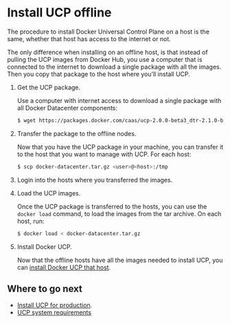 <!--[metadata]>
+++
title = "Install offline"
description = "Learn how to install Docker Universal Control Plane. on a machine with no internet access."
keywords = ["docker, ucp, install, offline"]
[menu.main]
parent="mn_ucp_installation"
identifier="ucp_install_offline"
weight=30
+++
<![end-metadata]-->

# Install UCP offline

The procedure to install Docker Universal Control Plane on a host is the same,
whether that host has access to the internet or not.

The only difference when installing on an offline host,
is that instead of pulling the UCP images from Docker Hub, you use a
computer that is connected to the internet to download a single package with
all the images. Then you copy that package to the host where you’ll install UCP.


1. Get the UCP package.

    Use a computer with internet access to download a single package with all
    Docker Datacenter components:

    ```bash
    $ wget https://packages.docker.com/caas/ucp-2.0.0-beta3_dtr-2.1.0-beta3.tar.gz -O docker-datacenter.tar.gz
    ```

2. Transfer the package to the offline nodes.

    Now that you have the UCP package in your machine, you can transfer it to the
    host that you want to manage with UCP. For each host:

    ```bash
    $ scp docker-datacenter.tar.gz <user>@<host>:/tmp
    ```

3. Login into the hosts where you transferred the images.

4. Load the UCP images.

    Once the UCP package is transferred to the hosts, you can use the
    `docker load` command, to load the images from the tar archive. On each
    host, run:

    ```bash
    $ docker load < docker-datacenter.tar.gz
    ```

5. Install Docker UCP.

    Now that the offline hosts have all the images needed to install UCP,
    you can [install Docker UCP that host](install-production.md).


## Where to go next

* [Install UCP for production](install-production.md).
* [UCP system requirements](system-requirements.md)

